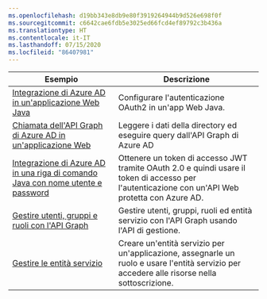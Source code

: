 ```yaml
---
ms.openlocfilehash: d19bb343e8db9e80f3919264944b9d526e698f0f
ms.sourcegitcommit: c6642cae6fdb5e3025ed66fcd4ef89792c3b436a
ms.translationtype: HT
ms.contentlocale: it-IT
ms.lasthandoff: 07/15/2020
ms.locfileid: "86407981"
---
```

| Esempio  | Descrizione |
|---------|---------|
| [Integrazione di Azure AD in un'applicazione Web Java][1] | Configurare l'autenticazione OAuth2 in un'app Web Java.
| [Chiamata dell'API Graph di Azure AD in un'applicazione Web][2] | Leggere i dati della directory ed eseguire query dall'API Graph di Azure AD |
| [Integrazione di Azure AD in una riga di comando Java con nome utente e password][3] | Ottenere un token di accesso JWT tramite OAuth 2.0 e quindi usare il token di accesso per l'autenticazione con un'API Web protetta con Azure AD. |
| [Gestire utenti, gruppi e ruoli con l'API Graph][4] | Gestire utenti, gruppi, ruoli ed entità servizio con l'API Graph usando l'API di gestione. 
| [Gestire le entità servizio][5] | Creare un'entità servizio per un'applicazione, assegnarle un ruolo e usare l'entità servizio per accedere alle risorse nella sottoscrizione. | 

[1]: https://azure.microsoft.com/resources/samples/active-directory-java-webapp-openidconnect/
[2]: https://github.com/Azure-Samples/active-directory-java-graphapi-web/
[3]: https://azure.microsoft.com/resources/samples/active-directory-java-native-headless/
[4]: https://github.com/Azure-Samples/aad-java-manage-users-groups-and-roles/
[5]: https://github.com/Azure-Samples/aad-java-manage-service-principals/